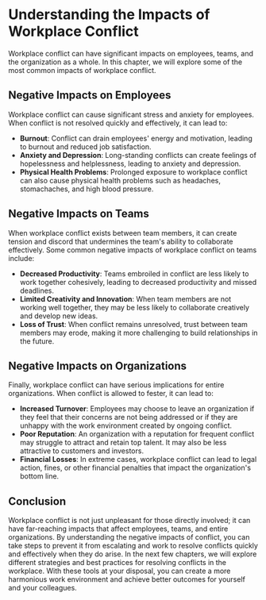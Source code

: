 # Understanding the Impacts of Workplace Conflict

Workplace conflict can have significant impacts on employees, teams, and the organization as a whole. In this chapter, we will explore some of the most common impacts of workplace conflict.

## Negative Impacts on Employees

Workplace conflict can cause significant stress and anxiety for employees. When conflict is not resolved quickly and effectively, it can lead to:

- **Burnout**: Conflict can drain employees' energy and motivation, leading to burnout and reduced job satisfaction.
- **Anxiety and Depression**: Long-standing conflicts can create feelings of hopelessness and helplessness, leading to anxiety and depression.
- **Physical Health Problems**: Prolonged exposure to workplace conflict can also cause physical health problems such as headaches, stomachaches, and high blood pressure.

## Negative Impacts on Teams

When workplace conflict exists between team members, it can create tension and discord that undermines the team's ability to collaborate effectively. Some common negative impacts of workplace conflict on teams include:

- **Decreased Productivity**: Teams embroiled in conflict are less likely to work together cohesively, leading to decreased productivity and missed deadlines.
- **Limited Creativity and Innovation**: When team members are not working well together, they may be less likely to collaborate creatively and develop new ideas.
- **Loss of Trust**: When conflict remains unresolved, trust between team members may erode, making it more challenging to build relationships in the future.

## Negative Impacts on Organizations

Finally, workplace conflict can have serious implications for entire organizations. When conflict is allowed to fester, it can lead to:

- **Increased Turnover**: Employees may choose to leave an organization if they feel that their concerns are not being addressed or if they are unhappy with the work environment created by ongoing conflict.
- **Poor Reputation**: An organization with a reputation for frequent conflict may struggle to attract and retain top talent. It may also be less attractive to customers and investors.
- **Financial Losses**: In extreme cases, workplace conflict can lead to legal action, fines, or other financial penalties that impact the organization's bottom line.

## Conclusion

Workplace conflict is not just unpleasant for those directly involved; it can have far-reaching impacts that affect employees, teams, and entire organizations. By understanding the negative impacts of conflict, you can take steps to prevent it from escalating and work to resolve conflicts quickly and effectively when they do arise. In the next few chapters, we will explore different strategies and best practices for resolving conflicts in the workplace. With these tools at your disposal, you can create a more harmonious work environment and achieve better outcomes for yourself and your colleagues.
